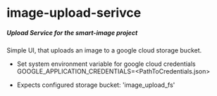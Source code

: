 # image-upload-serivce

##### Upload Service for the smart-image project

Simple UI, that uploads an image to a google cloud storage bucket.

- Set system environment variable for google cloud credentials
GOOGLE_APPLICATION_CREDENTIALS=<PathToCredentials.json>

- Expects configured storage bucket: 'image_upload_fs'